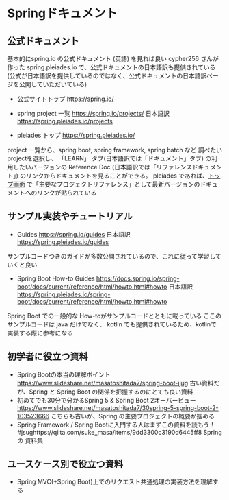 # Springドキュメント

## 公式ドキュメント
基本的にspring.io の公式ドキュメント (英語) を見れば良い
cypher256 さんが作った spring.pleiades.io で、公式ドキュメントの日本語訳も提供されている
(公式が日本語訳を提供しているのではなく、公式ドキュメントの日本語訳ページを公開していただいている)

- 公式サイトトップ
https://spring.io/

- spring project 一覧
https://spring.io/projects/
日本語訳 https://spring.pleiades.io/projects

- pleiades トップ
https://spring.pleiades.io/

project 一覧から、spring boot, spring framework, spring batch など 調べたいprojectを選択し、 「LEARN」 タブ(日本語訳では「ドキュメント」タブ) の利用したいバージョンの Reference Doc (日本語訳では「リファレンスドキュメント」) のリンクからドキュメントを見ることができる。
pleiades であれば、[トップ画面](https://spring.pleiades.io/) で「主要なプロジェクトリファレンス」として最新バージョンのドキュメントへのリンクが貼られている


## サンプル実装やチュートリアル

- Guides
https://spring.io/guides
日本語訳
https://spring.pleiades.io/guides

サンプルコードつきのガイドが多数公開されているので、これに従って学習していくと良い

- Spring Boot How-to Guides
https://docs.spring.io/spring-boot/docs/current/reference/html/howto.html#howto
日本語訳
https://spring.pleiades.io/spring-boot/docs/current/reference/html/howto.html#howto

Spring Boot での一般的な How-toがサンプルコードとともに載っている
ここのサンプルコードは java だけでなく、 kotlin でも提供されているため、kotlinで実装する際に参考になる

## 初学者に役立つ資料
- Spring Bootの本当の理解ポイント
https://www.slideshare.net/masatoshitada7/spring-boot-jjug
古い資料だが、Spring と Spring Boot の関係を把握するのにとても良い資料
- 初めてでも30分で分かるSpring 5 & Spring Boot 2オーバービュー
https://www.slideshare.net/masatoshitada7/30spring-5-spring-boot-2-103523666
こちらも古いが、Spring の主要プロジェクトの概要が掴める
- Spring Framework / Spring Bootに入門する人はまずこの資料を読もう！ #jsughttps://qiita.com/suke_masa/items/9dd3300c3190d6445ff8
Spring の 資料集


## ユースケース別で役立つ資料
- Spring MVC(+Spring Boot)上でのリクエスト共通処理の実装方法を理解する






<!--stackedit_data:
eyJoaXN0b3J5IjpbMzUyMzEwNzU0LC0xNzM0MDk5MTYsLTE4Mz
k0NTUxNCwtMjI4NTk5NzAyLDM2OTczNTU4OCwtMjA5NTgxNDM2
OSw5NDA1OTYxMzgsLTE2NTcxMjUzNjMsMTU2OTYzNjQ3NSw3Mz
A5OTgxMTZdfQ==
-->